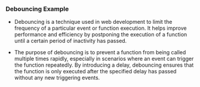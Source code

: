 ### Debouncing Example
- Debouncing is a technique used in web development to limit the frequency of a particular event or function execution. It helps improve performance and efficiency by postponing the execution of a function until a certain period of inactivity has passed.

- The purpose of debouncing is to prevent a function from being called multiple times rapidly, especially in scenarios where an event can trigger the function repeatedly. By introducing a delay, debouncing ensures that the function is only executed after the specified delay has passed without any new triggering events.